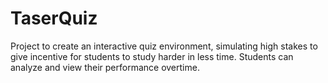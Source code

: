 # TaserQuiz
Project to create an interactive quiz environment, simulating high stakes to give incentive for students to study harder in less time. 
Students can analyze and view their performance overtime. 
